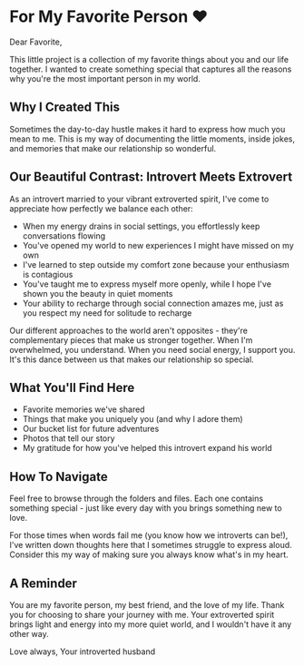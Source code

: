 # For My Favorite Person ❤️


Dear Favorite,

This little project is a collection of my favorite things about you and our life together. I wanted to create something special that captures all the reasons why you're the most important person in my world.

## Why I Created This

Sometimes the day-to-day hustle makes it hard to express how much you mean to me. This is my way of documenting the little moments, inside jokes, and memories that make our relationship so wonderful.

## Our Beautiful Contrast: Introvert Meets Extrovert

As an introvert married to your vibrant extroverted spirit, I've come to appreciate how perfectly we balance each other:

- When my energy drains in social settings, you effortlessly keep conversations flowing
- You've opened my world to new experiences I might have missed on my own
- I've learned to step outside my comfort zone because your enthusiasm is contagious
- You've taught me to express myself more openly, while I hope I've shown you the beauty in quiet moments
- Your ability to recharge through social connection amazes me, just as you respect my need for solitude to recharge

Our different approaches to the world aren't opposites - they're complementary pieces that make us stronger together. When I'm overwhelmed, you understand. When you need social energy, I support you. It's this dance between us that makes our relationship so special.

## What You'll Find Here

- Favorite memories we've shared
- Things that make you uniquely you (and why I adore them)
- Our bucket list for future adventures
- Photos that tell our story
- My gratitude for how you've helped this introvert expand his world

## How To Navigate

Feel free to browse through the folders and files. Each one contains something special - just like every day with you brings something new to love.

For those times when words fail me (you know how we introverts can be!), I've written down thoughts here that I sometimes struggle to express aloud. Consider this my way of making sure you always know what's in my heart.

## A Reminder

You are my favorite person, my best friend, and the love of my life. Thank you for choosing to share your journey with me. Your extroverted spirit brings light and energy into my more quiet world, and I wouldn't have it any other way.

Love always,
Your introverted husband 